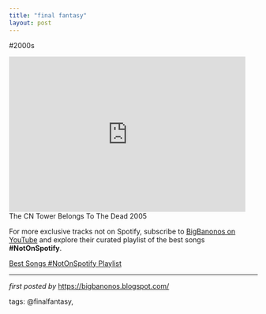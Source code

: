 ```yaml
---
title: "final fantasy"
layout: post
---
```

#2000s <br />
<iframe width="95%" height="315" src="https://www.youtube.com/embed/sryXWMn81nQ?list=PLtuNtuTatqI00Ak5pbz10qojT7un2Jh8w" frameborder="0" allowfullscreen></iframe><br />
The CN Tower Belongs To The Dead 2005

<!--Subscribe and Playlist Links-->
<div>
    <p>For more exclusive tracks not on Spotify, subscribe to <a href="https://www.youtube.com/@BigBanonos" target="_blank">BigBanonos on YouTube</a> and explore their curated playlist of the best songs <strong>#NotOnSpotify</strong>.</p>
    <p><a href="https://www.youtube.com/playlist?list=PLtuNtuTatqI0kFahUCbtbfenC_ET5O_tr" target="_blank">Best Songs #NotOnSpotify Playlist<br /></a></p></div>

<hr />

<p><em>first posted by</em> <a href="https://bigbanonos.blogspot.com/" rel="noopener" target="_new">https://bigbanonos.blogspot.com/</a></p>

<p>tags: @finalfantasy,</p>
